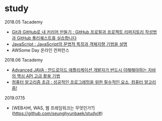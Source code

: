 # study

2018.05 Tacademy
* [Git과 GitHub로 내 커리어 만들기 : GitHub 프로필과 프로젝트 리퍼지토리 작성법과 GitHub 풀리퀘스트를 실습합니다](https://tacademy.sktechx.com/live/player/onlineLectureDetail.action?seq=130)
* [JavaScript : JavaScript의 문법적 특징과 객체지향 기법을 설명](https://tacademy.sktechx.com/live/player/onlineLectureDetail.action?seq=54)
* AWSome Day 온라인 컨퍼런스

2018.06 Tacademy
* [Advanced JAVA : 안드로이드 애플리케이션 개발자가 반드시 이해해야하는 자바의 핵심 API 고급 활용 기법](https://tacademy.sktechx.com/live/player/onlineLectureDetail.action?seq=52)
* [컴퓨터 알고리즘 초급 : 성공적인 프로그래밍을 위한 필수적인 요소, 컴퓨터 알고리즘!](https://tacademy.sktechx.com/live/player/onlineLectureDetail.action?seq=83)

2019.07.15
* [WEB서버, WAS, 웹 프레임워크는 무엇인가?] (https://github.com/seunghyunbaek/study/#)

